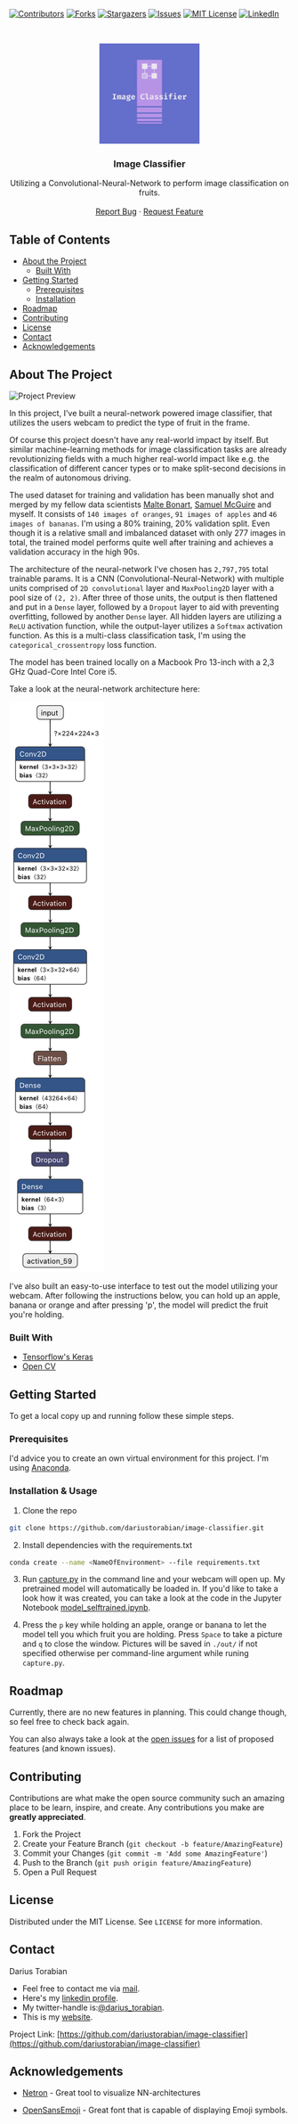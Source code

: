[![Contributors][contributors-shield]][contributors-url]
[![Forks][forks-shield]][forks-url]
[![Stargazers][stars-shield]][stars-url]
[![Issues][issues-shield]][issues-url]
[![MIT License][license-shield]][license-url]
[![LinkedIn][linkedin-shield]][linkedin-url]



<!-- PROJECT LOGO -->
<br />
<p align="center">
  <a href="https://github.com/dariustorabian/image-classifier">
    <img src="images/logo.png" alt="Logo" width="180" height="180">
  </a>

  <h3 align="center">Image Classifier</h3>

  <p align="center">
    Utilizing a Convolutional-Neural-Network to perform image classification on fruits.
    <br />
    <br />
    <a href="https://github.com/dariustorabian/image-classifier/issues">Report Bug</a>
    ·
    <a href="https://github.com/dariustorabian/image-classifier/issues">Request Feature</a>
  </p>
</p>



<!-- TABLE OF CONTENTS -->
## Table of Contents

* [About the Project](#about-the-project)
  * [Built With](#built-with)
* [Getting Started](#getting-started)
  * [Prerequisites](#prerequisites)
  * [Installation](#installation)
* [Roadmap](#roadmap)
* [Contributing](#contributing)
* [License](#license)
* [Contact](#contact)
* [Acknowledgements](#acknowledgements)



<!-- ABOUT THE PROJECT -->
## About The Project

![Project Preview](/images/webcam_prediction.gif)

In this project, I've built a neural-network powered image classifier, that utilizes the users webcam to predict the type of fruit in the frame. 

Of course this project doesn't have any real-world impact by itself. But similar machine-learning methods for image classification tasks are already revolutionizing fields with a much higher real-world impact like e.g. the classification of different cancer types or to make split-second decisions in the realm of autonomous driving.

The used dataset for training and validation has been manually shot and merged by my fellow data scientists [Malte Bonart](https://github.com/bonartm), [Samuel McGuire](https://github.com/samueladamsmcguire) and myself. It consists of `140 images of oranges`, `91 images of apples` and `46 images of bananas`. I'm using a 80% training, 20% validation split. Even though it is a relative small and imbalanced dataset with only 277 images in total, the trained model performs quite well after training and achieves a validation accuracy in the high 90s.

The architecture of the neural-network I've chosen has `2,797,795` total trainable params. It is a CNN (Convolutional-Neural-Network) with multiple units comprised of `2D convolutional` layer and `MaxPooling2D` layer with a pool size of `(2, 2)`. After three of those units, the output is then flattened and put in a `Dense` layer, followed by a `Dropout` layer to aid with preventing overfitting, followed by another `Dense` layer. All hidden layers are utilizing a `ReLU` activation function, while the output-layer utilizes a `Softmax` activation function. As this is a multi-class classification task, I'm using the `categorical_crossentropy` loss function. 

The model has been trained locally on a Macbook Pro 13-inch with a 2,3 GHz Quad-Core Intel Core i5.

Take a look at the neural-network architecture here:

![CNN architecture](/images/model_architecture.png)

I've also built an easy-to-use interface to test out the model utilizing your webcam. After following the instructions below, you can hold up an apple, banana or orange and after pressing 'p', the model will predict the fruit you're holding.


### Built With

* [Tensorflow's Keras](https://www.tensorflow.org/api_docs/python/tf/keras)
* [Open CV](https://opencv.org/)


<!-- GETTING STARTED -->
## Getting Started

To get a local copy up and running follow these simple steps.

### Prerequisites

I'd advice you to create an own virtual environment for this project. I'm using [Anaconda](https://anaconda.org/).


### Installation & Usage

1. Clone the repo
```sh
git clone https://github.com/dariustorabian/image-classifier.git
```
2. Install dependencies with the requirements.txt
```sh
conda create --name <NameOfEnvironment> --file requirements.txt
```

3. Run [capture.py](https://github.com/dariustorabian/image-classifier/blob/master/src/capture.py) in the command line and your webcam will open up. My pretrained model will automatically be loaded in. If you'd like to take a look how it was created, you can take a look at the code in the Jupyter Notebook [model_selftrained.ipynb](https://github.com/dariustorabian/image-classifier/blob/master/notebooks/model_selftrained.ipynb).

4. Press the `p` key while holding an apple, orange or banana to let the model tell you which fruit you are holding. Press `Space` to take a picture and `q` to close the window. Pictures will be saved in `./out/` if not specified otherwise per command-line argument while runing `capture.py`.


<!-- ROADMAP -->
## Roadmap

Currently, there are no new features in planning. This could change though, so feel free to check back again.

You can also always take a look at the [open issues](https://github.com/dariustorabian/image-classifier/issues) for a list of proposed features (and known issues).



<!-- CONTRIBUTING -->
## Contributing

Contributions are what make the open source community such an amazing place to be learn, inspire, and create. Any contributions you make are **greatly appreciated**.

1. Fork the Project
2. Create your Feature Branch (`git checkout -b feature/AmazingFeature`)
3. Commit your Changes (`git commit -m 'Add some AmazingFeature'`)
4. Push to the Branch (`git push origin feature/AmazingFeature`)
5. Open a Pull Request



<!-- LICENSE -->
## License

Distributed under the MIT License. See `LICENSE` for more information.



<!-- CONTACT -->
## Contact

Darius Torabian

* Feel free to contact me via [mail](mailto:darius.torabian@gmail.com).
* Here's my [linkedin profile](https://www.linkedin.com/in/dariustorabian).
* My twitter-handle is:[@darius_torabian](https://twitter.com/darius_torabian).
* This is my [website](https://dariustorabian.de).

Project Link: [https://github.com/dariustorabian/image-classifier](https://github.com/dariustorabian/image-classifier)



<!-- ACKNOWLEDGEMENTS -->
## Acknowledgements

* [Netron](https://github.com/lutzroeder/netron) - Great tool to visualize NN-architectures

* [OpenSansEmoji](https://github.com/MorbZ/OpenSansEmoji
) - Great font that is capable of displaying Emoji symbols.



<!-- MARKDOWN LINKS & IMAGES -->
<!-- https://www.markdownguide.org/basic-syntax/#reference-style-links -->
[contributors-shield]: https://img.shields.io/github/contributors/dariustorabian/lyrics-classifier.svg?style=flat-square
[contributors-url]: https://github.com/dariustorabian/image-classifier/graphs/contributors
[forks-shield]: https://img.shields.io/github/forks/dariustorabian/lyrics-classifier.svg?style=flat-square
[forks-url]: https://github.com/dariustorabian/image-classifier/network/members
[stars-shield]: https://img.shields.io/github/stars/dariustorabian/lyrics-classifier.svg?style=flat-square
[stars-url]: https://github.com/dariustorabian/image-classifier/stargazers
[issues-shield]: https://img.shields.io/github/issues/dariustorabian/lyrics-classifier.svg?style=flat-square
[issues-url]: https://github.com/dariustorabian/image-classifier/issue
[license-shield]: https://img.shields.io/github/license/dariustorabian/lyrics-classifier.svg?style=flat-square
[license-url]: https://github.com/dariustorabian/image-classifier/LICENSE.txt
[linkedin-shield]: https://img.shields.io/badge/-LinkedIn-black.svg?style=flat-square&logo=linkedin&colorB=555
[linkedin-url]: https://www.linkedin.com/in/dariustorabian
[product-screenshot]: images/screenshot.png
